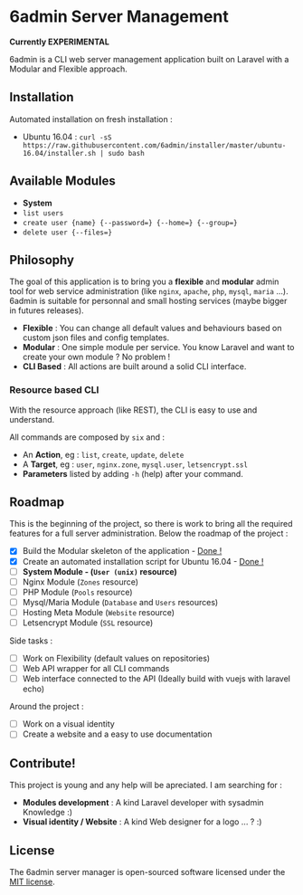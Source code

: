 # 6admin Server Management

**Currently EXPERIMENTAL**

6admin is a CLI web server management application built on Laravel with a Modular and Flexible approach.

## Installation

Automated installation on fresh installation :

 * Ubuntu 16.04 : `curl -sS https://raw.githubusercontent.com/6admin/installer/master/ubuntu-16.04/installer.sh | sudo bash`

## Available Modules

 * **System**
  * `list users`
  * `create user {name} {--password=} {--home=} {--group=}`
  * `delete user {--files=}`

## Philosophy

The goal of this application is to bring you a **flexible** and **modular** admin tool for web service administration (like `nginx`, `apache`, `php`, `mysql`, `maria` ...). 6admin is suitable for personnal and small hosting services (maybe bigger in futures releases).

 * **Flexible** : You can change all default values and behaviours based on custom json files and config templates.
 * **Modular** : One simple module per service. You know Laravel and want to create your own module ? No problem !
 * **CLI Based** : All actions are built around a solid CLI interface.

### Resource based CLI

With the resource approach (like REST), the CLI is easy to use and understand.

All commands are composed by `six` and :
 * An **Action**, eg :  `list`, `create`, `update`, `delete`
 * A **Target**, eg : `user`, `nginx.zone`, `mysql.user`, `letsencrypt.ssl`
 * **Parameters** listed by adding `-h` (help) after your command.

## Roadmap

This is the beginning of the project, so there is work to bring all the required features for a full server administration. Below the roadmap of the project :

- [x] Build the Modular skeleton of the application - [Done !](https://github.com/6admin/6admin)
- [x] Create an automated installation script for Ubuntu 16.04 - [Done !](https://github.com/6admin/installer)
- [ ] **System Module - (`User (unix)` resource)**
- [ ] Nginx Module (`Zones` resource)
- [ ] PHP Module (`Pools` resource)
- [ ] Mysql/Maria Module (`Database` and `Users` resources)
- [ ] Hosting Meta Module (`Website` resource)
- [ ] Letsencrypt Module (`SSL` resource)

Side tasks :
- [ ] Work on Flexibility (default values on repositories)
- [ ] Web API wrapper for all CLI commands
- [ ] Web interface connected to the API (Ideally build with vuejs with laravel echo)

Around the project :
- [ ] Work on a visual identity
- [ ] Create a website and a easy to use documentation

## Contribute!

This project is young and any help will be apreciated. I am searching for :

 * **Modules development** : A kind Laravel developer with sysadmin Knowledge :)
 * **Visual identity / Website** : A kind Web designer for a logo ... ? :) 

## License

The 6admin server manager is open-sourced software licensed under the [MIT license](http://opensource.org/licenses/MIT).
